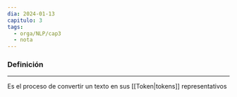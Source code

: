 ```yaml
---
dia: 2024-01-13
capitulo: 3
tags:
  - orga/NLP/cap3
  - nota
---
```

### Definición
---
Es el proceso de convertir un texto en sus [[Token|tokens]] representativos